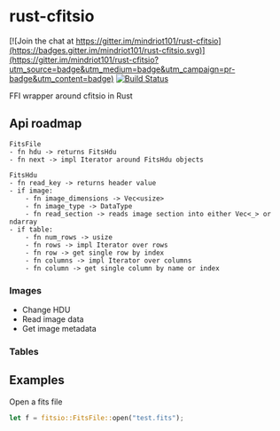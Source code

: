 # rust-cfitsio

[![Join the chat at https://gitter.im/mindriot101/rust-cfitsio](https://badges.gitter.im/mindriot101/rust-cfitsio.svg)](https://gitter.im/mindriot101/rust-cfitsio?utm_source=badge&utm_medium=badge&utm_campaign=pr-badge&utm_content=badge)
[![Build Status](https://travis-ci.org/mindriot101/rust-cfitsio.svg?branch=master)](https://travis-ci.org/mindriot101/rust-cfitsio)

FFI wrapper around cfitsio in Rust



## Api roadmap

```
FitsFile
- fn hdu -> returns FitsHdu
- fn next -> impl Iterator around FitsHdu objects

FitsHdu
- fn read_key -> returns header value
- if image:
    - fn image_dimensions -> Vec<usize>
    - fn image_type -> DataType
    - fn read_section -> reads image section into either Vec<_> or ndarray
- if table:
    - fn num_rows -> usize
    - fn rows -> impl Iterator over rows
    - fn row -> get single row by index
    - fn columns -> impl Iterator over columns
    - fn column -> get single column by name or index
```

### Images

* Change HDU
* Read image data
* Get image metadata

### Tables

## Examples

Open a fits file

```rust
let f = fitsio::FitsFile::open("test.fits");
```
